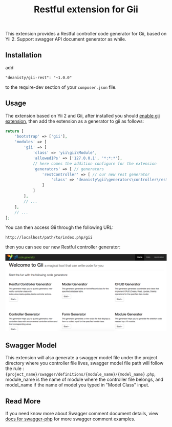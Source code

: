 <p align="center">
    <h1 align="center">Restful extension for Gii</h1>
    <br>
</p>

This extension provides a Restful controller code generator for Gii, based on Yii 2. 
Support swagger API document generator as while.

Installation
------------

add

```
"deanisty/gii-rest": "~1.0.0"
```

to the require-dev section of your `composer.json` file.


Usage
-----

The extension based on Yii 2 and Gii, after installed you should [enable gii extension](https://www.yiiframework.com/doc/guide/2.0/en/start-gii), 
then add the extension as a generator to gii as follows:

```php
return [
    'bootstrap' => ['gii'],
    'modules' => [
        'gii' => [
            'class' => 'yii\gii\Module',
            'allowedIPs' => ['127.0.0.1', '*:*:*'],
            // here comes the addition configure for the extension
            'generators' => [ // generators
                'restController' => [ // our new rest generator
                    'class' => 'deanisty\gii\generators\controller\restful\Generator', // generator class name
                ]
            ]
        ],
        // ...
    ],
    // ...
];
```

You can then access Gii through the following URL:

```
http://localhost/path/to/index.php/gii
```

then you can see our new Restful controller generator:

![gii-rest-home](images/gii-rest-home.png)


Swagger Model
-----

This extension will also generate a swagger model file under the project directory where you controller file lives, 
swagger model file path will follow the rule : `{project_name}/swagger/definitions/{module_name}/{model_name}.php`, 
module_name is the name of module where the controller file belongs, 
and model_name if the name of model you typed in "Model Class" input.


Read More
-----

If you need know more about Swagger comment document details,
view [docs for swagger-php](https://github.com/zircote/swagger-php/blob/2.x/docs/Getting-started.md) for more swagger comment examples.

